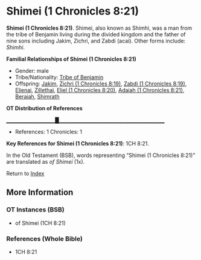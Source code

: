 # Shimei (1 Chronicles 8:21)
**Shimei (1 Chronicles 8:21)**. 
Shimei, also known as Shimhi, was a man from the tribe of Benjamin living during the divided kingdom and the father of nine sons including Jakim, Zichri, and Zabdi (acai). 
Other forms include: 
*Shimhi*. 




**Familial Relationships of Shimei (1 Chronicles 8:21)**


* Gender: male
* Tribe/Nationality: [Tribe of Benjamin](../../../groups/md/acai/Benjamin.md)
* Offspring: [Jakim](Jakim.md), [Zichri (1 Chronicles 8:19)](Zichri.2.md), [Zabdi (1 Chronicles 8:19)](Zabdi.2.md), [Elienai](Elienai.md), [Zillethai](Zillethai.md), [Eliel (1 Chronicles 8:20)](Eliel.2.md), [Adaiah (1 Chronicles 8:21)](Adaiah.2.md), [Beraiah](Beraiah.md), [Shimrath](Shimrath.md)


**OT Distribution of References**

▁▁▁▁▁▁▁▁▁▁▁▁█▁▁▁▁▁▁▁▁▁▁▁▁▁▁▁▁▁▁▁▁▁▁▁▁▁▁
* References: 1 Chronicles: 1



**Key References for Shimei (1 Chronicles 8:21)**: 
1CH 8:21. 


In the Old Testament (BSB), words representing “Shimei (1 Chronicles 8:21)” are translated as 
*of Shimei* (1x). 




Return to [Index](00-Index.md)

## More Information

### OT Instances (BSB)

* of Shimei (1CH 8:21)



### References (Whole Bible)

* 1CH 8:21



